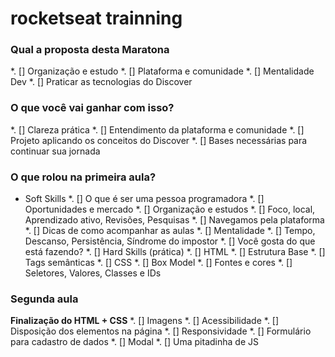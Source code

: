 # rocketseat trainning


### Qual a proposta desta Maratona
*. [] Organização e estudo
*. [] Plataforma e comunidade
*. [] Mentalidade Dev
*. [] Praticar as tecnologias do Discover

### O que você vai ganhar com isso?
*. [] Clareza prática
*. [] Entendimento da plataforma e comunidade
*. [] Projeto aplicando os conceitos do Discover
*. [] Bases necessárias para continuar sua jornada

### O que rolou na primeira aula?

* Soft Skills
*. [] O que é ser uma pessoa programadora
*. [] Oportunidades e mercado
*. [] Organização e estudos
    *. [] Foco, local, Aprendizado ativo, Revisões, Pesquisas
*. [] Navegamos pela plataforma
*. [] Dicas de como acompanhar as aulas
*. [] Mentalidade
*. [] Tempo, Descanso, Persistência, Síndrome do impostor
*. [] Você gosta do que está fazendo?
*. [] Hard Skills (prática)
*. [] HTML
    *. [] Estrutura Base
    *. [] Tags semânticas
*. [] CSS
    *. [] Box Model
    *. [] Fontes e cores
    *. [] Seletores, Valores, Classes e IDs


### Segunda aula
__Finalização do HTML + CSS__
*. [] Imagens
*. [] Acessibilidade
*. [] Disposição dos elementos na página
*. [] Responsividade
*. [] Formulário para cadastro de dados
*. [] Modal
*. [] Uma pitadinha de JS
